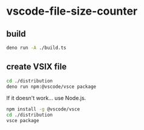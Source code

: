 # vscode-file-size-counter

## build

```sh
deno run -A ./build.ts
```

## create VSIX file

```sh
cd ./distribution
deno run npm:@vscode/vsce package
```

If it doesn't work... use Node.js.

```sh
npm install -g @vscode/vsce
cd ./distribution
vsce package
```
